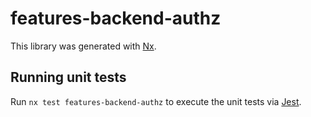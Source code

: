 # features-backend-authz

This library was generated with [Nx](https://nx.dev).

## Running unit tests

Run `nx test features-backend-authz` to execute the unit tests via [Jest](https://jestjs.io).
